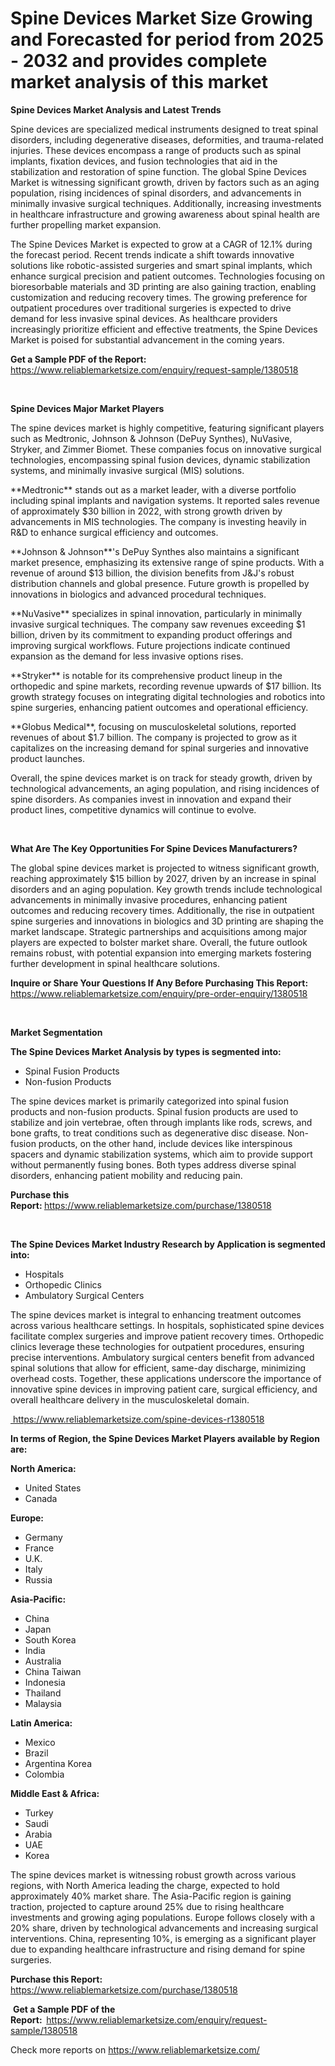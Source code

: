 <p><h1>Spine Devices Market Size Growing and Forecasted for period from 2025 - 2032 and provides complete market analysis of this market</h1></p><p><strong>Spine Devices Market Analysis and Latest Trends</strong></p>
<p><p>Spine devices are specialized medical instruments designed to treat spinal disorders, including degenerative diseases, deformities, and trauma-related injuries. These devices encompass a range of products such as spinal implants, fixation devices, and fusion technologies that aid in the stabilization and restoration of spine function. The global Spine Devices Market is witnessing significant growth, driven by factors such as an aging population, rising incidences of spinal disorders, and advancements in minimally invasive surgical techniques. Additionally, increasing investments in healthcare infrastructure and growing awareness about spinal health are further propelling market expansion.</p><p>The Spine Devices Market is expected to grow at a CAGR of 12.1% during the forecast period. Recent trends indicate a shift towards innovative solutions like robotic-assisted surgeries and smart spinal implants, which enhance surgical precision and patient outcomes. Technologies focusing on bioresorbable materials and 3D printing are also gaining traction, enabling customization and reducing recovery times. The growing preference for outpatient procedures over traditional surgeries is expected to drive demand for less invasive spinal devices. As healthcare providers increasingly prioritize efficient and effective treatments, the Spine Devices Market is poised for substantial advancement in the coming years.</p></p>
<p><strong>Get a Sample PDF of the Report:&nbsp;</strong> <a href="https://www.reliablemarketsize.com/enquiry/request-sample/1380518?utm_campaign=2629&utm_medium=2&utm_source=Github&utm_content=ia&utm_term=03032025&utm_id=spine-devices">https://www.reliablemarketsize.com/enquiry/request-sample/1380518</a></p>
<p>&nbsp;</p>
<p><strong>Spine Devices Major Market Players</strong></p>
<p><p>The spine devices market is highly competitive, featuring significant players such as Medtronic, Johnson & Johnson (DePuy Synthes), NuVasive, Stryker, and Zimmer Biomet. These companies focus on innovative surgical technologies, encompassing spinal fusion devices, dynamic stabilization systems, and minimally invasive surgical (MIS) solutions.</p><p>**Medtronic** stands out as a market leader, with a diverse portfolio including spinal implants and navigation systems. It reported sales revenue of approximately $30 billion in 2022, with strong growth driven by advancements in MIS technologies. The company is investing heavily in R&D to enhance surgical efficiency and outcomes.</p><p>**Johnson & Johnson**'s DePuy Synthes also maintains a significant market presence, emphasizing its extensive range of spine products. With a revenue of around $13 billion, the division benefits from J&J's robust distribution channels and global presence. Future growth is propelled by innovations in biologics and advanced procedural techniques.</p><p>**NuVasive** specializes in spinal innovation, particularly in minimally invasive surgical techniques. The company saw revenues exceeding $1 billion, driven by its commitment to expanding product offerings and improving surgical workflows. Future projections indicate continued expansion as the demand for less invasive options rises.</p><p>**Stryker** is notable for its comprehensive product lineup in the orthopedic and spine markets, recording revenue upwards of $17 billion. Its growth strategy focuses on integrating digital technologies and robotics into spine surgeries, enhancing patient outcomes and operational efficiency.</p><p>**Globus Medical**, focusing on musculoskeletal solutions, reported revenues of about $1.7 billion. The company is projected to grow as it capitalizes on the increasing demand for spinal surgeries and innovative product launches.</p><p>Overall, the spine devices market is on track for steady growth, driven by technological advancements, an aging population, and rising incidences of spine disorders. As companies invest in innovation and expand their product lines, competitive dynamics will continue to evolve.</p></p>
<p>&nbsp;</p>
<p><strong>What Are The Key Opportunities For Spine Devices Manufacturers?</strong></p>
<p><p>The global spine devices market is projected to witness significant growth, reaching approximately $15 billion by 2027, driven by an increase in spinal disorders and an aging population. Key growth trends include technological advancements in minimally invasive procedures, enhancing patient outcomes and reducing recovery times. Additionally, the rise in outpatient spine surgeries and innovations in biologics and 3D printing are shaping the market landscape. Strategic partnerships and acquisitions among major players are expected to bolster market share. Overall, the future outlook remains robust, with potential expansion into emerging markets fostering further development in spinal healthcare solutions.</p></p>
<p><strong>Inquire or Share Your Questions If Any Before Purchasing This Report:</strong> <a href="https://www.reliablemarketsize.com/enquiry/pre-order-enquiry/1380518?utm_campaign=2629&utm_medium=2&utm_source=Github&utm_content=ia&utm_term=03032025&utm_id=spine-devices">https://www.reliablemarketsize.com/enquiry/pre-order-enquiry/1380518</a></p>
<p>&nbsp;</p>
<p><strong>Market Segmentation</strong></p>
<p><strong>The Spine Devices Market Analysis by types is segmented into:</strong></p>
<p><ul><li>Spinal Fusion Products</li><li>Non-fusion Products</li></ul></p>
<p><p>The spine devices market is primarily categorized into spinal fusion products and non-fusion products. Spinal fusion products are used to stabilize and join vertebrae, often through implants like rods, screws, and bone grafts, to treat conditions such as degenerative disc disease. Non-fusion products, on the other hand, include devices like interspinous spacers and dynamic stabilization systems, which aim to provide support without permanently fusing bones. Both types address diverse spinal disorders, enhancing patient mobility and reducing pain.</p></p>
<p><strong>Purchase this Report:&nbsp;</strong><a href="https://www.reliablemarketsize.com/purchase/1380518?utm_campaign=2629&utm_medium=2&utm_source=Github&utm_content=ia&utm_term=03032025&utm_id=spine-devices">https://www.reliablemarketsize.com/purchase/1380518</a></p>
<p>&nbsp;</p>
<p><strong>The Spine Devices Market Industry Research by Application is segmented into:</strong></p>
<p><ul><li>Hospitals</li><li>Orthopedic Clinics</li><li>Ambulatory Surgical Centers</li></ul></p>
<p><p>The spine devices market is integral to enhancing treatment outcomes across various healthcare settings. In hospitals, sophisticated spine devices facilitate complex surgeries and improve patient recovery times. Orthopedic clinics leverage these technologies for outpatient procedures, ensuring precise interventions. Ambulatory surgical centers benefit from advanced spinal solutions that allow for efficient, same-day discharge, minimizing overhead costs. Together, these applications underscore the importance of innovative spine devices in improving patient care, surgical efficiency, and overall healthcare delivery in the musculoskeletal domain.</p></p>
<p><a href="https://www.reliablemarketsize.com/spine-devices-r1380518?utm_campaign=2629&utm_medium=2&utm_source=Github&utm_content=ia&utm_term=03032025&utm_id=spine-devices">&nbsp;https://www.reliablemarketsize.com/spine-devices-r1380518</a></p>
<p><strong>In terms of Region, the Spine Devices Market Players available by Region are:</strong></p>
<p>
    <p> <strong> North America: </strong>
        <ul>
            <li>United States</li>
            <li>Canada</li>
        </ul>
        </p> 
    <p> <strong> Europe: </strong>
        <ul>
            <li>Germany</li>
            <li>France</li>
            <li>U.K.</li>
            <li>Italy</li>
            <li>Russia</li>
        </ul>
        </p> 
    <p> <strong> Asia-Pacific: </strong>
        <ul>
            <li>China</li>
            <li>Japan</li>
            <li>South Korea</li>
            <li>India</li>
            <li>Australia</li>
            <li>China Taiwan</li>
            <li>Indonesia</li>
            <li>Thailand</li>
            <li>Malaysia</li>
        </ul>
        </p> 
    <p> <strong> Latin America: </strong>
        <ul>
            <li>Mexico</li>
            <li>Brazil</li>
            <li>Argentina Korea</li>
            <li>Colombia</li>
        </ul>
        </p> 
    <p> <strong> Middle East & Africa: </strong>
        <ul>
            <li>Turkey</li>
            <li>Saudi</li>
            <li>Arabia</li>
            <li>UAE</li>
            <li>Korea</li>
        </ul>
    </p>
    </p>
<p><p>The spine devices market is witnessing robust growth across various regions, with North America leading the charge, expected to hold approximately 40% market share. The Asia-Pacific region is gaining traction, projected to capture around 25% due to rising healthcare investments and growing aging populations. Europe follows closely with a 20% share, driven by technological advancements and increasing surgical interventions. China, representing 10%, is emerging as a significant player due to expanding healthcare infrastructure and rising demand for spine surgeries.</p></p>
<p><strong>Purchase this Report: </strong><a href="https://www.reliablemarketsize.com/purchase/1380518?utm_campaign=2629&utm_medium=2&utm_source=Github&utm_content=ia&utm_term=03032025&utm_id=spine-devices">https://www.reliablemarketsize.com/purchase/1380518</a></p>
<p>&nbsp;<strong>Get a Sample PDF of the Report:&nbsp;&nbsp;</strong><a href="https://www.reliablemarketsize.com/enquiry/request-sample/1380518?utm_campaign=2629&utm_medium=2&utm_source=Github&utm_content=ia&utm_term=03032025&utm_id=spine-devices">https://www.reliablemarketsize.com/enquiry/request-sample/1380518</a></p>
<p><strong></strong></p>
<p>Check more reports on <a href="https://www.reliablemarketsize.com/?utm_campaign=2629&utm_medium=2&utm_source=Github&utm_content=ia&utm_term=03032025&utm_id=spine-devices">https://www.reliablemarketsize.com/</a></p>
